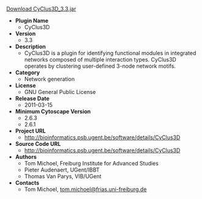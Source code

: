 <a href="CyClus3D_3.3.jar">Download CyClus3D_3.3.jar</a>

* __Plugin Name__
  * CyClus3D
* __Version__
  * 3.3
* __Description__
  * CyClus3D is a plugin for identifying functional modules in integrated networks composed of multiple interaction types. CyClus3D operates by clustering user-defined 3-node network motifs.
* __Category__
  * Network generation
* __License__
  * GNU General Public License
* __Release Date__
  * 2011-03-15
* __Minimum Cytoscape Version__
  * 2.6.3
  * 2.6.1
* __Project URL__
  * http://bioinformatics.psb.ugent.be/software/details/CyClus3D
* __Source Code URL__
  * http://bioinformatics.psb.ugent.be/software/details/CyClus3D 
* __Authors__
  * Tom Michoel, Freiburg Institute for Advanced Studies
  * Pieter Audenaert, UGent/IBBT
  * Thomas Van Parys, VIB/UGent
* __Contacts__
  * Tom Michoel, tom.michoel@frias.uni-freiburg.de
